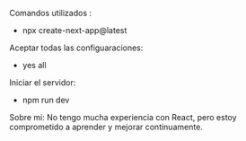 Comandos utilizados :

- npx create-next-app@latest

Aceptar todas las configuaraciones:

- yes all

Iniciar el servidor:

- npm run dev

Sobre mi:
No tengo mucha experiencia con React, pero estoy comprometido a aprender y mejorar continuamente.
